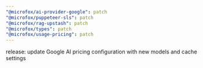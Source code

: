 ```yaml
---
"@microfox/ai-provider-google": patch
"@microfox/puppeteer-sls": patch
"@microfox/rag-upstash": patch
"@microfox/types": patch
"@microfox/usage-pricing": patch
---
```


release: update Google AI pricing configuration with new models and cache settings
